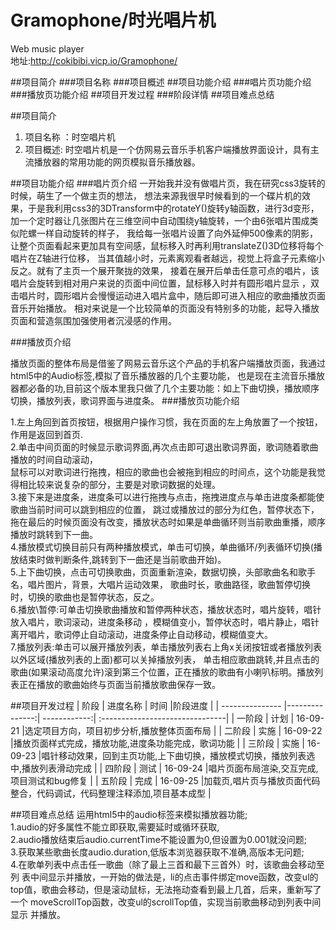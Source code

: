 # Gramophone/时光唱片机
Web music player  
地址:http://cokibibi.vicp.io/Gramophone/


##项目简介
###项目名称 
###项目概述
##项目功能介绍
###唱片页功能介绍
###播放页功能介绍
##项目开发过程
###阶段详情
##项目难点总结



##项目简介 
1. 项目名称 ：时空唱片机  
2. 项目概述:  时空唱片机是一个仿网易云音乐手机客户端播放界面设计，具有主流播放器的常用功能的网页模拟音乐播放器。 

##项目功能介绍
###唱片页介绍
一开始我并没有做唱片页，我在研究css3旋转的时候，萌生了一个做主页的想法，
想法来源我很早时候看到的一个碟片机的效果，于是我利用css3的3DTransform中的rotateY()旋转y轴函数，进行3d变形，
加一个定时器让几张图片在三维空间中自动围绕y轴旋转，一个由6张唱片围成类似陀螺一样自动旋转的样子，
我给每一张唱片设置了向外延伸500像素的阴影，让整个页面看起来更加具有空间感，鼠标移入时再利用translateZ()3D位移将每个唱片在Z轴进行位移，
当其值越小时，元素离观看者越远，视觉上将盒子元素缩小反之。就有了主页一个展开聚拢的效果，
接着在展开后单击任意可点的唱片，该唱片会旋转到相对用户来说的页面中间位置，鼠标移入时并有圆形唱片显示
，双击唱片时，圆形唱片会慢慢运动进入唱片盒中，随后即可进入相应的歌曲播放页面音乐开始播放。
相对来说是一个比较简单的页面没有特别多的功能，起导入播放页面和营造氛围加强使用者沉浸感的作用。

###播放页介绍

播放页面的整体布局是借鉴了网易云音乐这个产品的手机客户端播放页面，我通过html5中的Audio标签,模拟了音乐播放器的几个主要功能，
也是现在主流音乐播放器都必备的功,目前这个版本里我只做了几个主要功能：如上下曲切换，播放顺序切换，播放列表，歌词界面与进度条。 
###播放页功能介绍

1.左上角回到首页按钮，根据用户操作习惯，我在页面的左上角放置了一个按钮，作用是返回到首页.      
2.单击中间页面的时候显示歌词界面,再次点击即可退出歌词界面，歌词随着歌曲播放的时间自动滚动，  
鼠标可以对歌词进行拖拽，相应的歌曲也会被拖到相应的时间点，这个功能是我觉得相比较来说复杂的部分，主要是对歌词数据的处理。  
3.接下来是进度条，进度条可以进行拖拽与点击，拖拽进度点与单击进度条都能使歌曲当前时间可以跳到相应的位置，
跳过或播放过的部分为红色，暂停状态下，拖在最后的时候页面没有改变，播放状态时如果是单曲循环则当前歌曲重播，顺序播放时跳转到下一曲。  
4.播放模式切换目前只有两种播放模式，单击可切换，单曲循环/列表循环切换(播放结束时做判断条件,跳转到下一曲还是当前歌曲开始)。  
5.上下曲切换，点击可切换歌曲，页面重新渲染，数据切换，头部歌曲名和歌手名，唱片图片，背景，大唱片运动效果，
歌曲时长，歌曲路径，歌曲暂停切换时，切换的歌曲也是暂停状态，反之。  
6.播放\暂停:可单击切换歌曲播放和暂停两种状态，播放状态时，唱片旋转，唱针放入唱片，歌词滚动，进度条移动
，模糊值变小，暂停状态时，唱片静止，唱针离开唱片，歌词停止自动滚动，进度条停止自动移动，模糊值变大。  
7.播放列表:单击可以展开播放列表，单击播放列表右上角x关闭按钮或者播放列表以外区域(播放列表的上面)都可以关掉播放列表，
单击相应歌曲跳转,并且点击的歌曲(如果滚动高度允许)滚到第三个位置，正在播放的歌曲有小喇叭标明。播放列表正在播放的歌曲始终与页面当前播放歌曲保存一致。  


##项目开发过程
| 阶段          | 进度名称       | 时间    |阶段进度                          |
| --------------- |---------------:| ------------:| :-------------------------------|
| 一阶段      | 计划       | 16-09-21 |选定项目方向，项目初步分析,播放整体页面布局 |
| 二阶段      | 实施       | 16-09-22 |播放页面样式完成，播放功能,进度条功能完成，歌词功能 |
| 三阶段      | 实施       | 16-09-23 |唱针移动效果，回到主页功能,上下曲切换，播放模式切换，播放列表选中,播放列表滑动完成 |
| 四阶段      | 测试       | 16-09-24 |唱片页面布局渲染,交互完成,项目测试和bug修复 |
| 五阶段      | 完成       | 16-09-25 |加载页,唱片页与播放页面代码整合，代码调试，代码整理注释添加,项目基本成型 |
                 
             
             
            
             
            


##项目难点总结
运用html5中的audio标签来模拟播放器功能;  
1.audio的好多属性不能立即获取,需要延时或循环获取,  
2.audio播放结束后audio.currentTime不能设置为0,但设置为0.001就没问题;  
3.获取某些歌曲长度audio.duration,低版本浏览器获取不准确,高版本无问题;  
4.在歌单列表中点击任一歌曲（除了最上三首和最下三首外）时，该歌曲会移动至 列	表中间显示并播放，一开始的做法是，li的点击事件绑定move函数，改变ul的top值，歌曲会移动，但是滚动鼠标，无法拖动查看到最上几首，后来，重新写了一个 	moveScrollTop函数，改变ul的scrollTop值，实现当前歌曲移动到列表中间显示 并播放。
